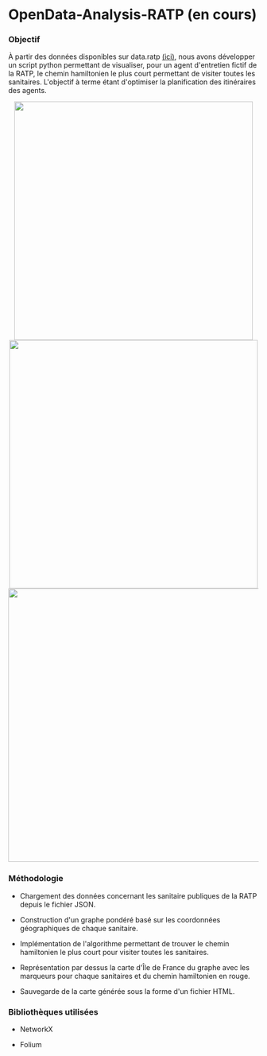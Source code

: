 <h1>OpenData-Analysis-RATP (en cours)</h1>

<h3>Objectif</h3>

À partir des données disponibles sur data.ratp <a href="https://data.ratp.fr/explore/dataset/sanitaires-reseau-ratp/information/?location=10,48.85478,2.41287&dataChart=eyJxdWVyaWVzIjpbeyJjb25maWciOnsiZGF0YXNldCI6InNhbml0YWlyZXMtcmVzZWF1LXJhdHAiLCJvcHRpb25zIjp7fX0sImNoYXJ0cyI6W3siYWxpZ25Nb250aCI6dHJ1ZSwidHlwZSI6ImNvbHVtbiIsImZ1bmMiOiJDT1VOVCIsInNjaWVudGlmaWNEaXNwbGF5Ijp0cnVlLCJjb2xvciI6IiM2NmMyYTUifV0sInhBeGlzIjoibGlnbmUiLCJtYXhwb2ludHMiOjUwLCJzb3J0IjoiIn1dLCJ0aW1lc2NhbGUiOiIiLCJkaXNwbGF5TGVnZW5kIjp0cnVlLCJhbGlnbk1vbnRoIjp0cnVlfQ%3D%3D">(ici)</a>, nous avons développer un script python permettant de visualiser, pour un agent d'entretien fictif de la RATP, le chemin hamiltonien le plus court permettant de visiter toutes les sanitaires.
L'objectif à terme étant d'optimiser la planification des itinéraires des agents. <br>

<p align="center" float="left" >
  <img width=480 src="https://user-images.githubusercontent.com/73723037/230899469-e30a5204-9e38-4e03-b1ab-7f100e24a5b1.JPG"> <br>
  <img width=500 src="https://user-images.githubusercontent.com/73723037/230898956-a7ec43ab-544b-4a39-8043-8de421508064.JPG"> <br>
  <img width=550 src="https://user-images.githubusercontent.com/73723037/230899030-3fe02677-8d7f-4d22-9f54-ce686e699940.JPG"> <br>
</p>

<h3> Méthodologie </h3>

- Chargement des données concernant les sanitaire publiques de la RATP depuis le fichier JSON.

- Construction d'un graphe pondéré basé sur les coordonnées géographiques de chaque sanitaire.

- Implémentation de l'algorithme permettant de trouver le chemin hamiltonien le plus court pour visiter toutes les sanitaires.

- Représentation par dessus la carte d'Île de France du graphe avec les marqueurs pour chaque sanitaires et du chemin hamiltonien en rouge.

- Sauvegarde de la carte générée sous la forme d'un fichier HTML.

<h3> Bibliothèques utilisées </h3>

- NetworkX

- Folium
